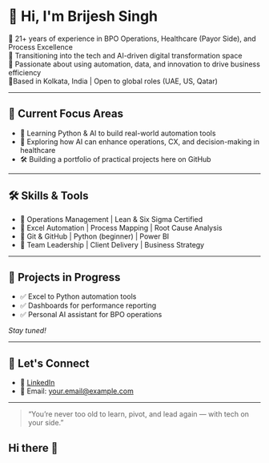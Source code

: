 # 👋 Hi, I'm Brijesh Singh

🎯 21+ years of experience in BPO Operations, Healthcare (Payor Side), and Process Excellence  
🔁 Transitioning into the tech and AI-driven digital transformation space  
🚀 Passionate about using automation, data, and innovation to drive business efficiency  
📍Based in Kolkata, India | Open to global roles (UAE, US, Qatar)

---

## 🧠 Current Focus Areas

- 📘 Learning Python & AI to build real-world automation tools
- 🧩 Exploring how AI can enhance operations, CX, and decision-making in healthcare
- 🛠️ Building a portfolio of practical projects here on GitHub

---

## 🛠️ Skills & Tools

- 🔹 Operations Management | Lean & Six Sigma Certified  
- 🔹 Excel Automation | Process Mapping | Root Cause Analysis  
- 🔹 Git & GitHub | Python (beginner) | Power BI  
- 🔹 Team Leadership | Client Delivery | Business Strategy

---

## 📂 Projects in Progress

- ✅ Excel to Python automation tools  
- ✅ Dashboards for performance reporting  
- ✅ Personal AI assistant for BPO operations

*Stay tuned!*

---

## 💼 Let's Connect

- 🔗 [LinkedIn](https://www.linkedin.com/in/YOUR-LINKEDIN-USERNAME)
- 📧 Email: your.email@example.com

---

> “You’re never too old to learn, pivot, and lead again — with tech on your side.”
## Hi there 👋

<!--
**brisin333/Brisin333** is a ✨ _special_ ✨ repository because its `README.md` (this file) appears on your GitHub profile.

Here are some ideas to get you started:

- 🔭 I’m currently working on ...
- 🌱 I’m currently learning ...
- 👯 I’m looking to collaborate on ...
- 🤔 I’m looking for help with ...
- 💬 Ask me about ...
- 📫 How to reach me: ...
- 😄 Pronouns: ...
- ⚡ Fun fact: ...
-->

